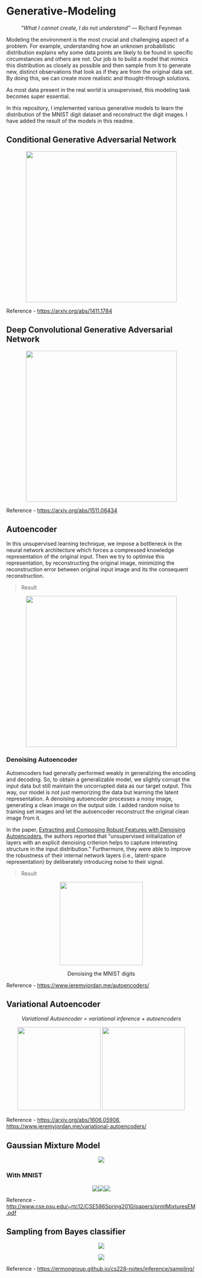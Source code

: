 # Generative-Modeling

<p align="center"><i>"What I cannot create, I do not understand"</i> — Richard Feynman </p>

Modeling the environment is the most crucial and challenging aspect of a problem. For example, understanding how an unknown probabilistic distribution explains why some data points are likely to be found in specific circumstances and others are not. Our job is to build a model that mimics this distribution as closely as possible and then sample from it to generate new, distinct observations that look as if they are from the original data set. By doing this, we can create more realistic and thought-through solutions. 

As most data present in the real world is unsupervised, this modeling task becomes super essential.

In this repository, I implemented various generative models to learn the distribution of the MNIST digit dataset and reconstruct the digit images. I have added the result of the models in this readme.

## Conditional Generative Adversarial Network
<p align="center"><img src="/images/MNIST_cGAN_generation_animation.gif" height="400px" width="400px"></p>

Reference - https://arxiv.org/abs/1411.1784

## Deep Convolutional Generative Adversarial Network
<p align="center"><img src="/images/MNIST_DCGAN_15.png" height="400px" width="400px"></p>

Reference - https://arxiv.org/abs/1511.06434

## Autoencoder
In this unsupervised learning technique, we impose a bottleneck in the neural network architecture which forces a compressed knowledge representation of the original input. Then we try to optimise this representation, by reconstructing the original image, minimizing the reconstruction error between original input image and its the consequent reconstruction. 

> Result

<p align="center"><img src="/images/autoencoderimg.png" height="400px" width="400px"></p>

### Denoising Autoencoder
Autoencoders had generally performed weakly in generalizing the encoding and decoding. So, to obtain a generalizable model, we slightly corrupt the input data but still maintain the uncorrupted data as our target output. This way, our model is not just memorizing the data but learning the latent representation. A denoising autoencoder processes a noisy image, generating a clean image on the output side. I added random noise to training set images and let the autoencoder reconstruct the original clean image from it.

In the paper, [Extracting and Composing Robust Features with Denoising Autoencoders](https://www.cs.toronto.edu/~larocheh/publications/icml-2008-denoising-autoencoders.pdf), the authors reported that "unsupervised initialization of layers with an explicit denoising criterion helps to capture interesting structure in the input distribution." Furthermore, they were able to improve the robustness of their internal network layers (i.e., latent-space representation) by deliberately introducing noise to their signal.

> Result
<p align="center"><img src="/images/denoising auto.png" height="220px" width="220px"></p>
<p align="center">Denoising the MNIST digits</p>

Reference - https://www.jeremyjordan.me/autoencoders/

## Variational Autoencoder
<p align="center"><i>Variational Autoencoder = variational inference + autoencoders </i></p>
<p align="center"><img src="/images/vae-priors.png" height="220px" width="220px">   <img src="/images/vae-reconstructions.png" height="220px" width="220px"></p>

Reference -  https://arxiv.org/abs/1606.05908, https://www.jeremyjordan.me/variational-autoencoders/

## Gaussian Mixture Model
<p align="center"><img src="/images/gmm syn.png"></p>

### With MNIST
<p align="center"><img src="/images/gmm mnist1.png"><img src="/images/gmm mnist2.png"><img src="/images/gmm mnist3.png"></p>

Reference - http://www.cse.psu.edu/~rtc12/CSE586Spring2010/papers/prmlMixturesEM.pdf

## Sampling from Bayes classifier
<p align="center"><img src="/images/bayes1.png"></p>
<p align="center"><img src="/images/bayes2.png"></p>

Reference - https://ermongroup.github.io/cs228-notes/inference/sampling/
